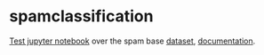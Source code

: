 # spamclassification

[Test jupyter notebook](/spamclassifier.ipynb) over the spam base [dataset](https://archive.ics.uci.edu/ml/machine-learning-databases/spambase/), [documentation](https://archive.ics.uci.edu/ml/machine-learning-databases/spambase/spambase.DOCUMENTATION).
